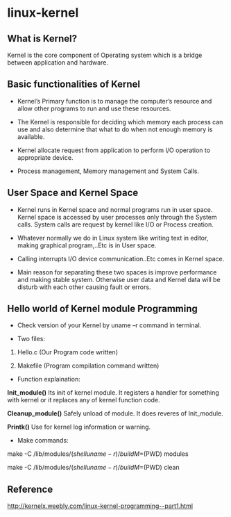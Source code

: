 # linux-kernel

## What is Kernel?

Kernel is the core component of Operating system which is a bridge between application and hardware.

## Basic functionalities of Kernel

* Kernel’s Primary function is to manage the computer’s resource and allow other programs to run and use these resources.

* The Kernel is responsible for deciding which memory each process can use and also determine that what to do when not enough memory is available.

* Kernel allocate request from application to perform I/O operation to appropriate device. 

* Process management, Memory management and System Calls.

## User Space and Kernel Space

* Kernel runs in Kernel space and normal programs run in user space. Kernel space is accessed by user processes only through the System calls. System calls are request by kernel like I/O or Process creation.

* Whatever normally we do in Linux system like writing text in editor, making graphical program,..Etc is in User space.

* Calling interrupts I/O device communication..Etc comes in Kernel space.

* Main reason for separating these two spaces is improve performance and making stable system. Otherwise user data and Kernel data will be disturb with each other causing fault or errors.

## Hello world of Kernel module Programming

* Check version of your Kernel by uname –r command in terminal.

* Two files:

1. Hello.c (Our Program code written)

2. Makefile (Program compilation command written)

* Function explaination:

**Init_module()**
Its init of kernel module. It registers a handler for something with kernel or it replaces any of kernel function code.

**Cleanup_module()**
Safely unload of module. It does reveres of Init_module.

**Printk()**
Use for kernel log information or warning.

* Make commands:

make -C /lib/modules/$(shell uname -r)/build M=$(PWD) modules

make -C /lib/modules/$(shell uname -r)/build M=$(PWD) clean

## Reference

http://kernelx.weebly.com/linux-kernel-programming--part1.html
